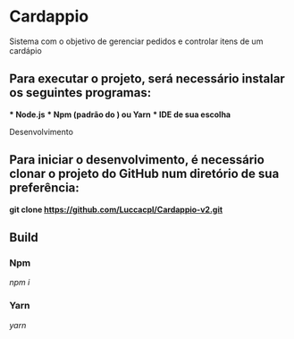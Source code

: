 # Cardappio

Sistema com o objetivo de gerenciar pedidos e controlar itens de um cardápio

## Para executar o projeto, será necessário instalar os seguintes programas:

__* Node.js__
__* Npm (padrão do ) ou Yarn__
__* IDE de sua escolha__

Desenvolvimento

## Para iniciar o desenvolvimento, é necessário clonar o projeto do GitHub num diretório de sua preferência:

__git clone https://github.com/Luccacpl/Cardappio-v2.git__

## Build

### Npm
 *npm i*

### Yarn
 *yarn*
